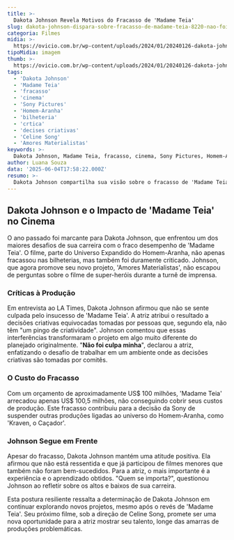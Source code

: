 ```yaml
---
title: >-
  Dakota Johnson Revela Motivos do Fracasso de 'Madame Teia'
slug: dakota-johnson-dispara-sobre-fracasso-de-madame-teia-8220-nao-foi-minha-culpa-8221
categoria: Filmes
midia: >-
  https://ovicio.com.br/wp-content/uploads/2024/01/20240126-dakota-johnson-e-sydney-sweeney-em-madame-teia.jpg
tipoMidia: imagem
thumb: >-
  https://ovicio.com.br/wp-content/uploads/2024/01/20240126-dakota-johnson-e-sydney-sweeney-em-madame-teia.jpg
tags:
  - 'Dakota Johnson'
  - 'Madame Teia'
  - 'fracasso'
  - 'cinema'
  - 'Sony Pictures'
  - 'Homem-Aranha'
  - 'bilheteria'
  - 'crtica'
  - 'decises criativas'
  - 'Celine Song'
  - 'Amores Materialistas'
keywords: >-
  Dakota Johnson, Madame Teia, fracasso, cinema, Sony Pictures, Homem-Aranha, bilheteria, crítica, decisões criativas, Celine Song, Amores Materialistas
author: Luana Souza
data: '2025-06-04T17:58:22.000Z'
resumo: >-
  Dakota Johnson compartilha sua visão sobre o fracasso de 'Madame Teia', destacando a interferência de indivíduos sem criatividade como a causa principal. A atriz defende sua participação e comenta sobre a experiência de trabalhar sob decisões criativas problemáticas.
---
```


## Dakota Johnson e o Impacto de 'Madame Teia' no Cinema

O ano passado foi marcante para Dakota Johnson, que enfrentou um dos maiores desafios de sua carreira com o fraco desempenho de 'Madame Teia'. O filme, parte do Universo Expandido do Homem-Aranha, não apenas fracassou nas bilheterias, mas também foi duramente criticado. Johnson, que agora promove seu novo projeto, 'Amores Materialistas', não escapou de perguntas sobre o filme de super-heróis durante a turnê de imprensa.

### Críticas à Produção

Em entrevista ao LA Times, Dakota Johnson afirmou que não se sente culpada pelo insucesso de 'Madame Teia'. A atriz atribui o resultado a decisões criativas equivocadas tomadas por pessoas que, segundo ela, não têm "um pingo de criatividade". Johnson comentou que essas interferências transformaram o projeto em algo muito diferente do planejado originalmente. "**Não foi culpa minha**", declarou a atriz, enfatizando o desafio de trabalhar em um ambiente onde as decisões criativas são tomadas por comitês.

### O Custo do Fracasso

Com um orçamento de aproximadamente US$ 100 milhões, 'Madame Teia' arrecadou apenas US$ 100,5 milhões, não conseguindo cobrir seus custos de produção. Este fracasso contribuiu para a decisão da Sony de suspender outras produções ligadas ao universo do Homem-Aranha, como 'Kraven, o Caçador'.

### Johnson Segue em Frente

Apesar do fracasso, Dakota Johnson mantém uma atitude positiva. Ela afirmou que não está ressentida e que já participou de filmes menores que também não foram bem-sucedidos. Para a atriz, o mais importante é a experiência e o aprendizado obtidos. "Quem se importa?", questionou Johnson ao refletir sobre os altos e baixos de sua carreira.

Esta postura resiliente ressalta a determinação de Dakota Johnson em continuar explorando novos projetos, mesmo após o revés de 'Madame Teia'. Seu próximo filme, sob a direção de Celine Song, promete ser uma nova oportunidade para a atriz mostrar seu talento, longe das amarras de produções problemáticas.